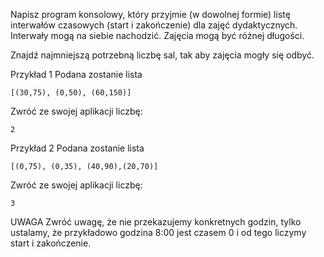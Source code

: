 Napisz program konsolowy, który przyjmie (w dowolnej formie) listę interwałów czasowych (start i zakończenie) dla zajęć dydaktycznych. Interwały mogą na siebie nachodzić. Zajęcia mogą być różnej długości.

Znajdź najmniejszą potrzebną liczbę sal, tak aby zajęcia mogły się odbyć.

Przykład 1
Podana zostanie lista

```
[(30,75), (0,50), (60,150)]
```

Zwróć ze swojej aplikacji liczbę:
```
2
```

Przykład 2
Podana zostanie lista
```
[(0,75), (0,35), (40,90),(20,70)]
```

Zwróć ze swojej aplikacji liczbę:
```
3
```

UWAGA
Zwróć uwagę, że nie przekazujemy konkretnych godzin, tylko ustalamy, że przykładowo godzina 8:00 jest czasem 0 i od tego liczymy start i zakończenie.